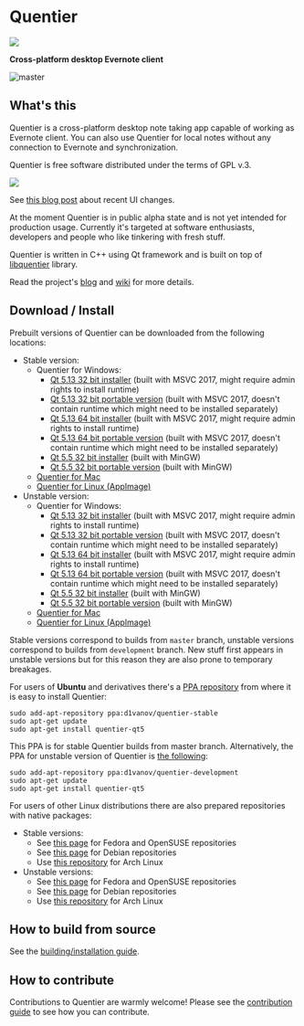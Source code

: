 Quentier
========

<img src="https://d1vanov.github.io/quentier/apple-touch-icon.png">

**Cross-platform desktop Evernote client**

![master](https://github.com/d1vanov/quentier/workflows/Build/badge.svg?branch=master)

## What's this

Quentier is a cross-platform desktop note taking app capable of working as Evernote client. You can also use Quentier
for local notes without any connection to Evernote and synchronization.

Quentier is free software distributed under the terms of GPL v.3.

<img src="https://d1vanov.github.io/quentier/Quentier.gif">

See [this blog post](https://d1vanov.github.io/quentier/blog/quentier-ui-changes-and-panel-style-configuration/) about recent UI changes.

At the moment Quentier is in public alpha state and is not yet intended for production usage. Currently it's targeted
at software enthusiasts, developers and people who like tinkering with fresh stuff.

Quentier is written in C++ using Qt framework and is built on top of [libquentier](http://github.com/d1vanov/libquentier) library.

Read the project's [blog](https://d1vanov.github.io/quentier) and [wiki](https://github.com/d1vanov/quentier/wiki) for more details.

## Download / Install

Prebuilt versions of Quentier can be downloaded from the following locations:

 * Stable version:
   * Quentier for Windows:
     * [Qt 5.13 32 bit installer](https://github.com/d1vanov/quentier/releases/download/continuous-master/SetupQuentier.0.5.0.Qt.5.13.0.MSVC2017.Win32.exe) (built with MSVC 2017, might require admin rights to install runtime)
     * [Qt 5.13 32 bit portable version](https://github.com/d1vanov/quentier/releases/download/continuous-master/Quentier-0.5.0-windows-portable-qt513-VS2017_x86.zip) (built with MSVC 2017, doesn't contain runtime which might need to be installed separately)
     * [Qt 5.13 64 bit installer](https://github.com/d1vanov/quentier/releases/download/continuous-master/SetupQuentier.0.5.0.Qt.5.13.0.MSVC2017.x64.exe) (built with MSVC 2017, might require admin rights to install runtime)
     * [Qt 5.13 64 bit portable version](https://github.com/d1vanov/quentier/releases/download/continuous-master/Quentier-0.5.0-windows-portable-qt513-VS2017_x64.zip) (built with MSVC 2017, doesn't contain runtime which might need to be installed separately)
     * [Qt 5.5 32 bit installer](https://github.com/d1vanov/quentier/releases/download/continuous-master/SetupQuentier.0.5.0.Qt.5.5.1.MinGW.5.3.0.Win32.exe) (built with MinGW)
     * [Qt 5.5 32 bit portable version](https://github.com/d1vanov/quentier/releases/download/continuous-master/Quentier-0.5.0-windows-portable-qt55-MinGW_x86.zip) (built with MinGW)
   * [Quentier for Mac](https://github.com/d1vanov/quentier/releases/download/continuous-master/Quentier_mac_x86_64.zip)
   * [Quentier for Linux (AppImage)](https://github.com/d1vanov/quentier/releases/download/continuous-master/Quentier-master-x86_64.AppImage)
 * Unstable version:
   * Quentier for Windows:
     * [Qt 5.13 32 bit installer](https://github.com/d1vanov/quentier/releases/download/continuous-development/SetupQuentier.0.5.0.Qt.5.13.0.MSVC2017.Win32.exe) (built with MSVC 2017, might require admin rights to install runtime)
     * [Qt 5.13 32 bit portable version](https://github.com/d1vanov/quentier/releases/download/continuous-development/Quentier-0.5.0-windows-portable-qt513-VS2017_x86.zip) (built with MSVC 2017, doesn't contain runtime which might need to be installed separately)
     * [Qt 5.13 64 bit installer](https://github.com/d1vanov/quentier/releases/download/continuous-development/SetupQuentier.0.5.0.Qt.5.13.0.MSVC2017.x64.exe) (built with MSVC 2017, might require admin rights to install runtime)
     * [Qt 5.13 64 bit portable version](https://github.com/d1vanov/quentier/releases/download/continuous-development/Quentier-0.5.0-windows-portable-qt513-VS2017_x64.zip) (built with MSVC 2017, doesn't contain runtime which might need to be installed separately)
     * [Qt 5.5 32 bit installer](https://github.com/d1vanov/quentier/releases/download/continuous-development/SetupQuentier.0.4.0.Qt.5.5.1.MinGW.5.3.0.Win32.exe) (built with MinGW)
     * [Qt 5.5 32 bit portable version](https://github.com/d1vanov/quentier/releases/download/continuous-development/Quentier-0.4.0-windows-portable-qt55-MinGW_x86.zip) (built with MinGW)
   * [Quentier for Mac](https://github.com/d1vanov/quentier/releases/download/continuous-development/Quentier_mac_x86_64.zip)
   * [Quentier for Linux (AppImage)](https://github.com/d1vanov/quentier/releases/download/continuous-development/Quentier-development-x86_64.AppImage)

Stable versions correspond to builds from `master` branch, unstable versions correspond to builds from `development` branch. New stuff first appears in unstable versions but for this reason they are also prone to temporary breakages.

For users of **Ubuntu** and derivatives there's a [PPA repository](https://launchpad.net/~d1vanov/+archive/ubuntu/quentier-stable) from where it is easy to install Quentier:
```
sudo add-apt-repository ppa:d1vanov/quentier-stable
sudo apt-get update
sudo apt-get install quentier-qt5
```
This PPA is for stable Quentier builds from master branch. Alternatively, the PPA for unstable version of Quentier is [the following](https://launchpad.net/~d1vanov/+archive/ubuntu/quentier-development):
```
sudo add-apt-repository ppa:d1vanov/quentier-development
sudo apt-get update
sudo apt-get install quentier-qt5
```

For users of other Linux distributions there are also prepared repositories with native packages:

 * Stable versions:
   * See [this page](https://software.opensuse.org//download.html?project=home%3Ad1vanov%3Aquentier-master&package=quentier) for Fedora and OpenSUSE repositories
   * See [this page](https://software.opensuse.org//download.html?project=home%3Ad1vanov%3Aquentier-master&package=quentier-qt5) for Debian repositories
   * Use [this repository](https://download.opensuse.org/repositories/home:/d1vanov:/quentier-master/Arch_Community/x86_64/) for Arch Linux
 * Unstable versions:
   * See [this page](https://software.opensuse.org//download.html?project=home%3Ad1vanov%3Aquentier-development&package=quentier) for Fedora and OpenSUSE repositories
   * See [this page](https://software.opensuse.org//download.html?project=home%3Ad1vanov%3Aquentier-development&package=quentier-qt5) for Debian repositories
   * Use [this repository](https://download.opensuse.org/repositories/home:/d1vanov:/quentier-development/Arch_Community/x86_64/) for Arch Linux

## How to build from source

See the [building/installation guide](INSTALL.md).

## How to contribute

Contributions to Quentier are warmly welcome! Please see the [contribution guide](CONTRIBUTING.md) to see how you can contribute.
